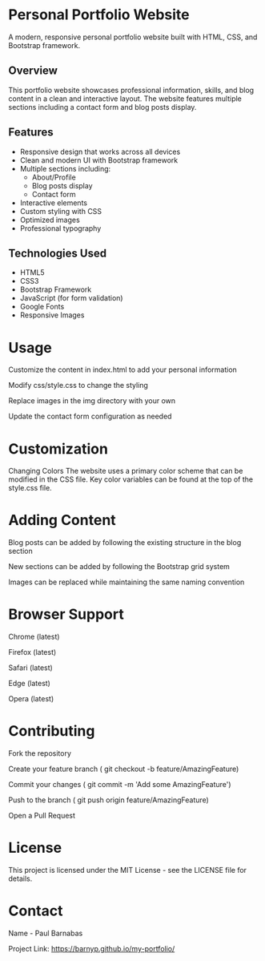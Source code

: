 # Personal Portfolio Website

A modern, responsive personal portfolio website built with HTML, CSS, and Bootstrap framework.

## Overview

This portfolio website showcases professional information, skills, and blog content in a clean and interactive layout. The website features multiple sections including a contact form and blog posts display.

## Features

- Responsive design that works across all devices
- Clean and modern UI with Bootstrap framework
- Multiple sections including:
  - About/Profile
  - Blog posts display
  - Contact form
- Interactive elements
- Custom styling with CSS
- Optimized images
- Professional typography

## Technologies Used

- HTML5
- CSS3
- Bootstrap Framework
- JavaScript (for form validation)
- Google Fonts
- Responsive Images

# Usage
Customize the content in index.html to add your personal information

Modify css/style.css to change the styling

Replace images in the img directory with your own

Update the contact form configuration as needed

# Customization
Changing Colors
The website uses a primary color scheme that can be modified in the CSS file. Key color variables can be found at the top of the style.css file.

# Adding Content
Blog posts can be added by following the existing structure in the blog section

New sections can be added by following the Bootstrap grid system

Images can be replaced while maintaining the same naming convention

# Browser Support
Chrome (latest)

Firefox (latest)

Safari (latest)

Edge (latest)

Opera (latest)

# Contributing
Fork the repository

Create your feature branch ( git checkout -b feature/AmazingFeature)

Commit your changes ( git commit -m 'Add some AmazingFeature')

Push to the branch ( git push origin feature/AmazingFeature)

Open a Pull Request

# License
This project is licensed under the MIT License - see the LICENSE file for details.

# Contact
Name - Paul Barnabas

Project Link: https://barnyp.github.io/my-portfolio/
